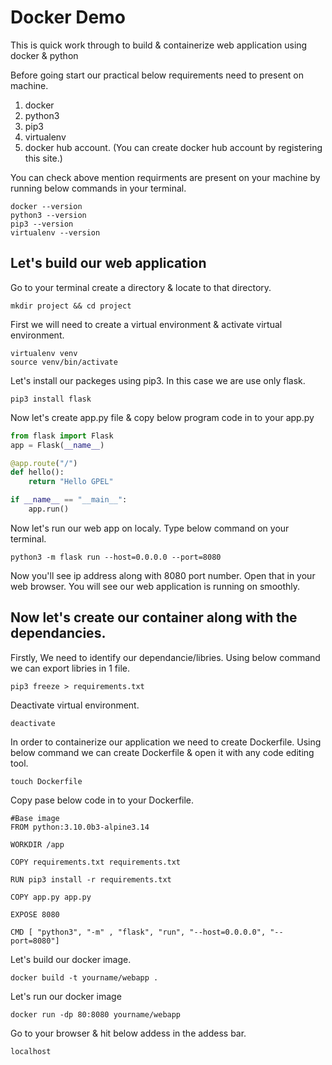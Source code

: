 # Docker Demo
This is quick work through to build &amp; containerize web application using docker &amp; python 

Before going start our practical below requirements need to present on machine.

1. docker
2. python3
3. pip3
4. virtualenv
5. docker hub account. (You can create docker hub account by registering this site.)

You can check above mention requirments are present on your machine by running below commands in your terminal.

```
docker --version
python3 --version
pip3 --version
virtualenv --version
```
## Let's build our web application

Go to your terminal create a directory & locate to that directory.

```
mkdir project && cd project
```

First we will need to create a virtual environment & activate virtual environment.

```
virtualenv venv
source venv/bin/activate
```

Let's install our packeges using pip3. In this case we are use only flask.

```
pip3 install flask
```

Now let's create app.py file & copy below program code in to your app.py

```python
from flask import Flask
app = Flask(__name__)

@app.route("/")
def hello():
    return "Hello GPEL"

if __name__ == "__main__":
    app.run()
```
Now let's run our web app on localy. Type below command on your terminal.

```
python3 -m flask run --host=0.0.0.0 --port=8080
```
 Now you'll see ip address along with 8080 port number. Open that in your web browser. You will see our web application is running on smoothly.

 ## Now let's create our container along with the dependancies.

 Firstly, We need to identify our dependancie/libries. Using below command we can export libries in 1 file.

 ```
pip3 freeze > requirements.txt
```

Deactivate virtual environment.

 ```
deactivate
```

In order to containerize our application we need to create Dockerfile. Using below command we can create Dockerfile & open it with any code editing tool.

 ```
touch Dockerfile
```

Copy pase below code in to your Dockerfile.

 ```docker
#Base image
FROM python:3.10.0b3-alpine3.14

WORKDIR /app

COPY requirements.txt requirements.txt

RUN pip3 install -r requirements.txt

COPY app.py app.py

EXPOSE 8080

CMD [ "python3", "-m" , "flask", "run", "--host=0.0.0.0", "--port=8080"]
```

Let's build our docker image.

 ```
docker build -t yourname/webapp .
```

Let's run our docker image

 ```
docker run -dp 80:8080 yourname/webapp
```

Go to your browser & hit below addess in the addess bar.

 ```
localhost
```



